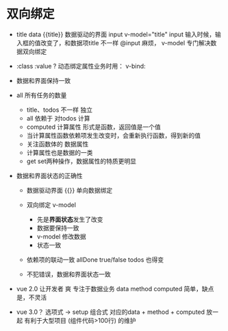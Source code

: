 # 双向绑定

- title data 
  {{title}} 数据驱动的界面
  input v-model="title" 
  input 输入时候，输入框的值改变了，和数据项title 不一样 
  @input 麻烦， v-model 专门解决数据双向绑定

- :class  :value ?
  动态绑定属性业务时用： v-bind:

- 数据和界面保持一致

- all 所有任务的数量
  - title、todos 不一样 独立
  - all 依赖于 对todos 计算
  - computed 计算属性
    形式是函数，返回值是一个值
  - 当计算属性函数依赖项发生改变时，会重新执行函数，得到新的值
  - 关注函数体的  数据属性
  - 计算属性也是数据的一类
  - get set两种操作，数据属性的特质更明显

- 数据和界面状态的正确性
  - 数据驱动界面 {{}} 单向数据绑定
  - 双向绑定 v-model 
    - 先是**界面状态**发生了改变
    - 数据要保持一致
    - v-model 修改数据
    - 状态一致
  - 依赖项的联动一致
    allDone true/false todos  也得变

  - 不犯错误，数据和界面状态一致

- vue 2.0 让开发者 爽 专注于数据业务
  data 
  method
  computed
  简单，缺点是，不灵活
- vue 3.0？
  选项式 -> setup 组合式 对应的data + method + computed 放一起
  有利于大型项目 (组件代码>100行) 的维护